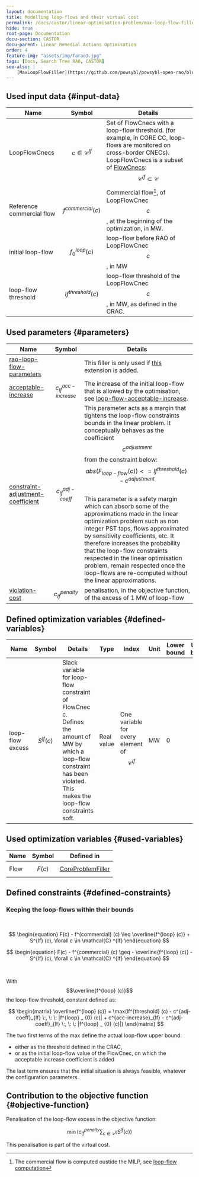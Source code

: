 ```yaml
---
layout: documentation
title: Modelling loop-flows and their virtual cost
permalink: /docs/castor/linear-optimisation-problem/max-loop-flow-filler
hide: true
root-page: Documentation
docu-section: CASTOR
docu-parent: Linear Remedial Actions Optimisation
order: 4
feature-img: "assets/img/farao3.jpg"
tags: [Docs, Search Tree RAO, CASTOR]
see-also: |
    [MaxLoopFlowFiller](https://github.com/powsybl/powsybl-open-rao/blob/main/ra-optimisation/search-tree-rao/src/main/java/com/powsybl/openrao/searchtreerao/linearoptimisation/algorithms/fillers/MaxLoopFlowFiller.java)
---
```


## Used input data {#input-data}

| Name | Symbol | Details                                                                                                                                                                                                                                     |
|---|---|---------------------------------------------------------------------------------------------------------------------------------------------------------------------------------------------------------------------------------------------|
| LoopFlowCnecs | $$c \in \mathcal{C} ^{lf}$$ | Set of FlowCnecs with a loop-flow threshold. (for example, in CORE CC, loop-flows are monitored on cross-border CNECs). LoopFlowCnecs is a subset of [FlowCnecs](core-problem-filler#input-data): $$\mathcal{C} ^{lf} \subset \mathcal{C}$$ |
| Reference commercial flow | $$f^{commercial} (c)$$ | Commercial flow[^1], of LoopFlowCnec $$c$$, at the beginning of the optimization, in MW.                                                                                                                                                    |
| initial loop-flow | $$f^{loop} _ {0} (c)$$ | loop-flow before RAO of LoopFlowCnec $$c$$, in MW                                                                                                                                                                                           |
| loop-flow threshold | $$lf^{threshold} (c)$$ | loop-flow threshold of the LoopFlowCnec $$c$$, in MW, as defined in the CRAC.                                                                                                                                                               |

[^1]: The commercial flow is computed oustide the MILP, see [loop-flow computation](/docs/engine/ra-optimisation/loop-flows#loop-flow-computation)

## Used parameters {#parameters}

| Name                                                                                                     | Symbol                    | Details                                                                                                                                                                                                                                                                                                                                                                                                                                                                                                                                                                                                                                                                                                   |
|----------------------------------------------------------------------------------------------------------|---------------------------|-----------------------------------------------------------------------------------------------------------------------------------------------------------------------------------------------------------------------------------------------------------------------------------------------------------------------------------------------------------------------------------------------------------------------------------------------------------------------------------------------------------------------------------------------------------------------------------------------------------------------------------------------------------------------------------------------------------|
| [rao-loop-flow-parameters](/docs/parameters#loop-flow-parameters)                                        |                           | This filler is only used if [this](/docs/parameters#loop-flow-parameters) extension is added.                                                                                                                                                                                                                                                                                                                                                                                                                                                                                                                                                                                                             |
| [acceptable-increase](/docs/parameters#loop-flow-acceptable-increase)                            | $$c^{acc-increase}_{lf}$$ | The increase of the initial loop-flow that is allowed by the optimisation, see [loop-flow-acceptable-increase](/docs/parameters#loop-flow-acceptable-increase).                                                                                                                                                                                                                                                                                                                                                                                                                                                                                                                                           |
| [constraint-adjustment-coefficient](/docs/parameters#loop-flow-constraint-adjustment-coefficient) | $$c^{adj-coeff}_{lf}$$    | This parameter acts as a margin that tightens the loop-flow constraints bounds in the linear problem. It conceptually behaves as the coefficient $$c^{adjustment}$$ from the constraint below: <br> $$abs(F_{loop-flow}(c)) <= lf^{threshold} (c) - c^{adjustment}$$ <br> This parameter is a safety margin which can absorb some of the approximations  made in the linear optimization problem such as non integer PST taps, flows approximated by sensitivity coefficients, etc. It therefore increases the probability that the loop-flow constraints respected in the linear optimisation problem, remain respected once the loop-flows are re-computed without the linear approximations. |
| [violation-cost](/docs/parameters#loop-flow-violation-cost)                                      | $$c^{penalty}_{lf}$$      | penalisation, in the objective function, of the excess of 1 MW of loop-flow                                                                                                                                                                                                                                                                                                                                                                                                                                                                                                                                                                                                                               |

## Defined optimization variables {#defined-variables}

| Name | Symbol | Details | Type | Index                                                    | Unit | Lower bound | Upper bound |
|---|---|---|---|----------------------------------------------------------|---|---|---|
| loop-flow excess | $$S^{lf} (c)$$ | Slack variable for loop-flow constraint of FlowCnec c. <br> Defines the amount of MW by which a loop-flow constraint has been violated. <br> This makes the loop-flow constraints soft. | Real value | One variable for every element of  $$\mathcal{C} ^{lf}$$ | MW | 0 | $$+\infty$$ |

## Used optimization variables {#used-variables}

| Name | Symbol | Defined in |
|---|---|---|
| Flow | $$F(c)$$ | [CoreProblemFiller](core-problem-filler#defined-variables) |

## Defined constraints {#defined-constraints}

### Keeping the loop-flows within their bounds

<br>

$$
\begin{equation}
F(c) - f^{commercial} (c) \leq \overline{f^{loop} (c)} + S^{lf} (c), \forall c \in \mathcal{C} ^{lf}
\end{equation}
$$  

$$
\begin{equation}
F(c) - f^{commercial} (c) \geq - \overline{f^{loop} (c)} - S^{lf} (c), \forall c \in \mathcal{C} ^{lf}
\end{equation}
$$  

<br>

With $$\overline{f^{loop} (c)}$$ the loop-flow threshold, constant defined as:  

$$
\begin{matrix}
\overline{f^{loop} (c)} = \max(lf^{threshold} (c) - c^{adj-coeff}_{lf} \:, \: \: |f^{loop} _ {0} (c)| + c^{acc-increase}_{lf} - c^{adj-coeff}_{lf} \:, \: \: |f^{loop} _ {0} (c)|)
\end{matrix}
$$

The two first terms of the max define the actual loop-flow upper bound: 
- either as the threshold defined in the CRAC,
- or as the initial loop-flow value of the FlowCnec, on which the acceptable increase coefficient is added 

The last term ensures that the initial situation is always feasible, whatever the configuration parameters.


## Contribution to the objective function {#objective-function}

Penalisation of the loop-flow excess in the objective function:  

$$
\begin{equation}
\min (c^{penalty}_{lf} \sum_{c \in \mathcal{C} ^{lf}} S^{lf} (c))
\end{equation}
$$

This penalisation is part of the virtual cost.